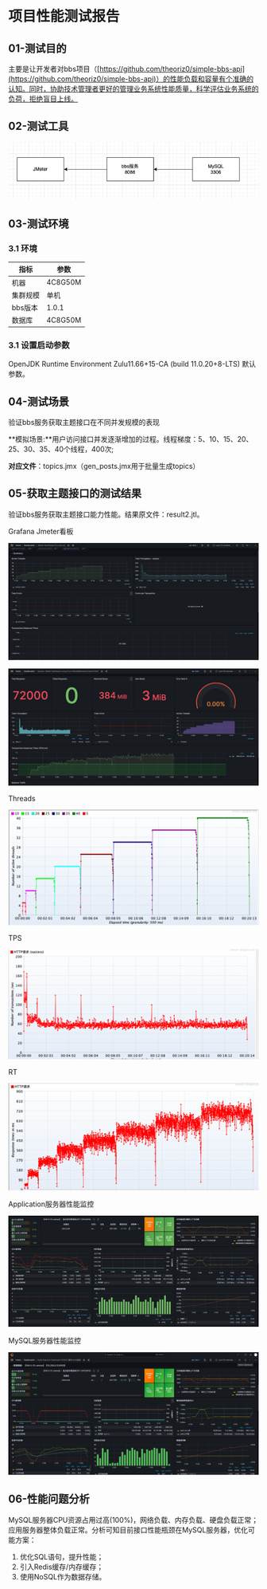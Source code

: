 

# 项目性能测试报告

## 01-测试目的

主要是让开发者对bbs项目（[https://github.com/theoriz0/simple-bbs-api](https://github.com/theoriz0/simple-bbs-api)）的性能负载和容量有个准确的认知。同时，协助技术管理者更好的管理业务系统性能质量，科学评估业务系统的负荷，拒绝盲目上线。

## 02-测试工具

![image-20230731130315927](./项目性能测试报告/image-20230731130315927.png)

## 03-测试环境

### 3.1 环境

| 指标     | 参数    |
| -------- | ------- |
| 机器     | 4C8G50M |
| 集群规模 | 单机    |
| bbs版本  | 1.0.1   |
| 数据库   | 4C8G50M |

### 3.1 设置启动参数

OpenJDK Runtime Environment Zulu11.66+15-CA (build 11.0.20+8-LTS) 默认参数。

## 04-测试场景

验证bbs服务获取主题接口在不同并发规模的表现

**模拟场景:**用户访问接口并发逐渐增加的过程。线程梯度：5、10、15、20、25、30、35、40个线程，400次;

**对应文件**：topics.jmx（gen_posts.jmx用于批量生成topics）

## 05-获取主题接口的测试结果

验证bbs服务获取主题接口能力性能。结果原文件：result2.jtl。

Grafana Jmeter看板

![jmeter2-grafana](./项目性能测试报告/jmeter2-grafana.png)

![jmeter3-grafana](./项目性能测试报告/jmeter3-grafana.png)

Threads

![image-20230731125401769](./项目性能测试报告/image-20230731125401769.png)

TPS

![image-20230731125152757](./项目性能测试报告/image-20230731125152757.png)

RT

![image-20230731125247585](./项目性能测试报告/image-20230731125247585.png)

Application服务器性能监控

![](./项目性能测试报告/vm-10-grafana.png)

MySQL服务器性能监控

![](./项目性能测试报告/vm15-grafana.png)

## 06-性能问题分析

MySQL服务器CPU资源占用过高(100%)，网络负载、内存负载、硬盘负载正常；应用服务器整体负载正常。分析可知目前接口性能瓶颈在MySQL服务器，优化可能方案：

1. 优化SQL语句，提升性能；
2. 引入Redis缓存/内存缓存；
3. 使用NoSQL作为数据存储。